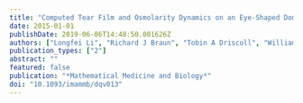```yaml
---
title: "Computed Tear Film and Osmolarity Dynamics on an Eye-Shaped Domain"
date: 2015-01-01
publishDate: 2019-06-06T14:48:50.001626Z
authors: ["Longfei Li", "Richard J Braun", "Tobin A Driscoll", "William D Henshaw", "Jeffrey W Banks", "P Ewen King-Smith"]
publication_types: ["2"]
abstract: ""
featured: false
publication: "*Mathematical Medicine and Biology*"
doi: "10.1093/imammb/dqv013"
---
```


